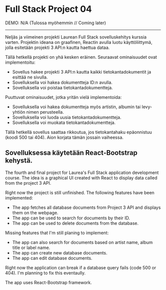 # Full Stack Project 04

DEMO: N/A (Tulossa myöhemmin // Coming later)

-------------------------------------------------------------------------------------------------------------------------------------------------------------------

Neljäs ja viimeinen projekti Laurean Full Stack sovelluskehitys kurssia varten. Projektin ideana on graafinen, Reactin avulla luotu käyttöliittymä, jolla esitetään projekti 3 API:n kautta haettua dataa.

Tällä hetkellä projekti on yhä kesken eräinen. Seuraavat ominaisuudet ovat implementoitu:
- Sovellus hakee projekti 3 API:n kautta kaikki tietokantadokumentit ja esittää ne sivulla.
- Sovelluksella voi hakea dokumentteja ID:n avulla.
- Sovelluksella voi poistaa tietokantadokumentteja.

Puuttuvat ominaisuudet, jotka yritän vielä implementoida:
- Sovelluksella voi hakea dokumentteja myös artistin, albumin tai levy-yhtiön nimen perusteella.
- Sovelluksella voi luoda uusia tietokantadokumentteja.
- Sovelluksella voi muokata tietokantadokumentteja.

Tällä hetkellä sovellus saattaa rikkoutua, jos tietokantahaku epäonnistuu (koodi 500 tai 404). Aion korjata tämän jossain vaiheessa.

Sovelluksessa käytetään React-Bootstrap kehystä.
-------------------------------------------------------------------------------------------------------------------------------------------------------------------

The fourth and final project for Laurea's Full Stack application development course. The idea is a graphical UI created with React to display data called from the project 3 API.

Right now the project is still unfinished. The following features have been implemented:
- The app fetches all database documents from Project 3 API and displays them on the webpage.
- The app can be used to search for documents by their ID.
- The app can be used to delete documents from the database.

Missing features that I'm still planing to implement:
- The app can also search for documents based on artist name, album title or label name.
- The app can create new database documents.
- The app can edit database documents.

Right now the application can break if a database query fails (code 500 or 404). I'm planning to fix this eventaully.

The app uses React-Bootstrap framework.